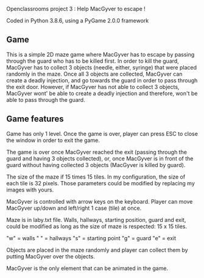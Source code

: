 
Openclassrooms project 3 : Help MacGyver to escape !

Coded in Python 3.8.6, using a PyGame 2.0.0 framework


## Game

This is a simple 2D maze game where MacGyver has to escape by passing through the guard who has to be killed first. In order to kill the guard, MacGyver has to collect 3 objects (needle, either, syringe)  that were placed randomly in the maze. Once all 3 objects are collected, MacGyver can create a deadly injection, and go towards the guard in order to pass through the exit door. However, if MacGyver has not able to collect 3 objects, MacGyver wont' be able to create a deadly injection and therefore, won't be able to pass through the guard. 

## Game features

<p>Game has only 1 level. Once the game is over, player can press ESC to close the window in order to exit the game.</p>

<p>The game is over once MacGyver reached the exit (passing through the guard and having 3 objects collected), or, once MacGyver is in front of the guard without having collected 3 objects (MacGyver is killed by guard).</p>

<p>The size of the maze if 15 times 15 tiles. In my configuration, the size of each tile is 32 pixels. Those parameters could be modified by replacing my images with yours.</p>

<p>MacGyver is controlled with arrow keys on the keyboard. Player can move MacGyver up/down and left/right 1 case (tile) at once.</p>

<p>Maze is in laby.txt file. Walls, hallways, starting position, guard and exit, could be modified as long as the size of maze is respected: 15 x 15 tiles.</p>
"w" = walls
" " = hallways
"s" = starting point
"g" = guard
"e" = exit

Objects are placed in the maze randomly and player can collect them by putting MacGyver over the objects. 


MacGyver is the only element that can be animated in the game. 




